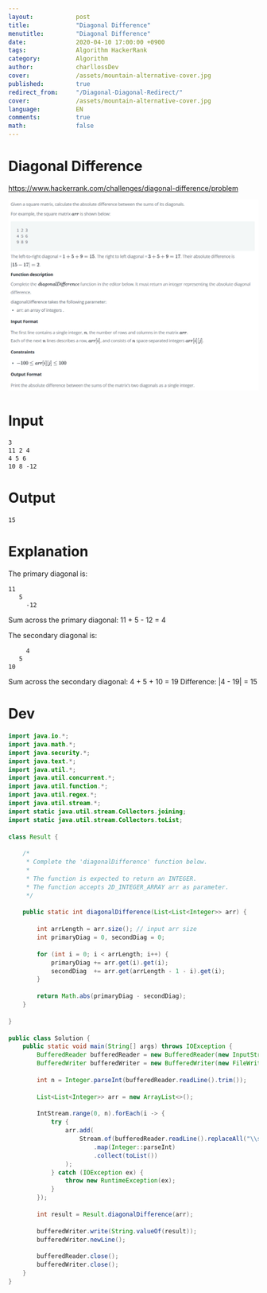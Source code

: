 ```yaml
---
layout:            post
title:             "Diagonal Difference"
menutitle:         "Diagonal Difference"
date:              2020-04-10 17:00:00 +0900
tags:              Algorithm HackerRank
category:          Algorithm
author:            charllossDev
cover:             /assets/mountain-alternative-cover.jpg
published:         true
redirect_from:     "/Diagonal-Diagonal-Redirect/"
cover:             /assets/mountain-alternative-cover.jpg
language:          EN
comments:          true
math:			   false
---
```



# Diagonal Difference
https://www.hackerrank.com/challenges/diagonal-difference/problem

![](/assets/algorithm/2020-04-10-diagonal-difference-e904f3e2.png)

# Input
```
3
11 2 4
4 5 6
10 8 -12
```

# Output
```
15
```

# Explanation
The primary diagonal is:
```
11
   5
     -12
```
Sum across the primary diagonal: 11 + 5 - 12 = 4

The secondary diagonal is:
```
     4
   5
10
```
Sum across the secondary diagonal: 4 + 5 + 10 = 19
Difference: |4 - 19| = 15

# Dev
```Java
import java.io.*;
import java.math.*;
import java.security.*;
import java.text.*;
import java.util.*;
import java.util.concurrent.*;
import java.util.function.*;
import java.util.regex.*;
import java.util.stream.*;
import static java.util.stream.Collectors.joining;
import static java.util.stream.Collectors.toList;

class Result {

    /*
     * Complete the 'diagonalDifference' function below.
     *
     * The function is expected to return an INTEGER.
     * The function accepts 2D_INTEGER_ARRAY arr as parameter.
     */

    public static int diagonalDifference(List<List<Integer>> arr) {

        int arrLength = arr.size(); // input arr size
        int primaryDiag = 0, secondDiag = 0;

        for (int i = 0; i < arrLength; i++) {
            primaryDiag += arr.get(i).get(i);
            secondDiag  += arr.get(arrLength - 1 - i).get(i);
        }

        return Math.abs(primaryDiag - secondDiag);
    }

}

public class Solution {
    public static void main(String[] args) throws IOException {
        BufferedReader bufferedReader = new BufferedReader(new InputStreamReader(System.in));
        BufferedWriter bufferedWriter = new BufferedWriter(new FileWriter(System.getenv("OUTPUT_PATH")));

        int n = Integer.parseInt(bufferedReader.readLine().trim());

        List<List<Integer>> arr = new ArrayList<>();

        IntStream.range(0, n).forEach(i -> {
            try {
                arr.add(
                    Stream.of(bufferedReader.readLine().replaceAll("\\s+$", "").split(" "))
                        .map(Integer::parseInt)
                        .collect(toList())
                );
            } catch (IOException ex) {
                throw new RuntimeException(ex);
            }
        });

        int result = Result.diagonalDifference(arr);

        bufferedWriter.write(String.valueOf(result));
        bufferedWriter.newLine();

        bufferedReader.close();
        bufferedWriter.close();
    }
}
```
